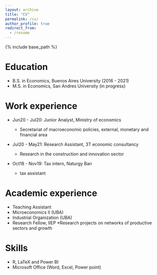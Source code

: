 ```yaml
---
layout: archive
title: "CV"
permalink: /cv/
author_profile: true
redirect_from:
  - /resume
---
```


{% include base_path %}

Education
======
* B.S. in Economics, Buenos Aires University (2016 - 2021)
* M.S. in Economics, San Andres University (in progress)

Work experience
======
* Jun20 - Jul20: Junior Analyst, Ministry of economics
  * Secretariat of macroeconomic policies, external, monetary and financial area

* Jul20 - May21: Research Assistant, 3T economic consultancy 
  * Research in the construction and innovation sector

* Oct18 - Nov19: Tax intern, Naturgy Ban
  * tax assistant 
 
Academic experience
======
 * Teaching Assistant
  * Microeconomics II (UBA)
  * Industrial Organization (UBA) 
* Research Fellow, IIEP
  *Research projects on networks of productive sectors and growth


Skills
======
* R, LaTeX and Power BI
* Microsoft Office (Word, Excel, Power point)

   
